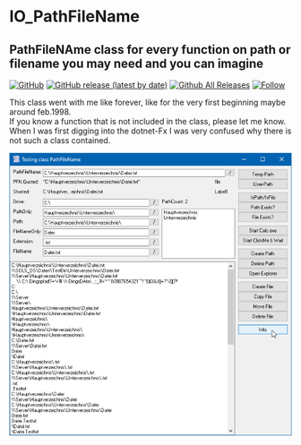 # IO_PathFileName
## PathFileNAme class for every function on path or filename you may need and you can imagine  

[![GitHub](https://img.shields.io/github/license/OlimilO1402/IO_PathFileName?style=plastic)](https://github.com/OlimilO1402/IO_PathFileName/blob/master/LICENSE)
[![GitHub release (latest by date)](https://img.shields.io/github/v/release/OlimilO1402/IO_PathFileName?style=plastic)](https://github.com/OlimilO1402/IO_PathFileName/releases/latest)
[![Github All Releases](https://img.shields.io/github/downloads/OlimilO1402/IO_PathFileName/total.svg)](https://github.com/OlimilO1402/IO_PathFileName/releases/download/v2.3.4/IO_PathFileName.zip)
[![Follow](https://img.shields.io/github/followers/OlimilO1402.svg?style=social&label=Follow&maxAge=2592000)](https://github.com/OlimilO1402/IO_PathFileName/watchers)

This class went with me like forever, like for the very first beginning maybe around feb.1998.  
If you know a function that is not included in the class, please let me know.
When I was first digging into the dotnet-Fx I was very confused why there is not such a class contained.

![PathFileName Image](Resources/PathFileName.png "PathFileName Image")
